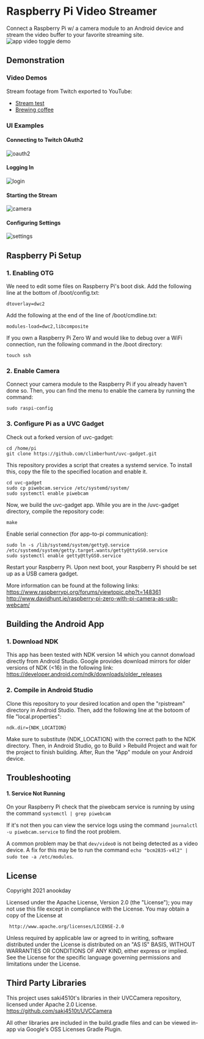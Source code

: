 # Raspberry Pi Video Streamer
Connect a Raspberry Pi w/ a camera module to an Android device and stream the video buffer to your favorite streaming site.
![app video toggle demo](./rpistream/gifs/video-on.gif)

## Demonstration

### Video Demos
Stream footage from Twitch exported to YouTube:
* [Stream test](https://youtu.be/HH8--Y9alM4)
* [Brewing coffee](https://youtu.be/JZYzalgvrYE) 

### UI Examples
#### Connecting to Twitch OAuth2
![oauth2](./rpistream/gifs/login.gif)
#### Logging In
![login](./rpistream/gifs/login-done.gif)
#### Starting the Stream
![camera](./rpistream/gifs/stream-on.gif)
#### Configuring Settings
![settings](./rpistream/gifs/settings.gif)

## Raspberry Pi Setup

### 1. Enabling OTG
We need to edit some files on Raspberry Pi's boot disk. Add the following line at the bottom of /boot/config.txt:
```
dtoverlay=dwc2
```
Add the following at the end of the line of /boot/cmdline.txt:
```
modules-load=dwc2,libcomposite
```
If you own a Raspberry Pi Zero W and would like to debug over a WiFi connection, run the following command in the /boot directory:
```
touch ssh
```

### 2. Enable Camera
Connect your camera module to the Raspberry Pi if you already haven't done so. Then, you can find the menu to enable the camera by running the command:
```
sudo raspi-config
```

### 3. Configure Pi as a UVC Gadget
Check out a forked version of uvc-gadget:
```
cd /home/pi
git clone https://github.com/climberhunt/uvc-gadget.git
```
This repository provides a script that creates a systemd service. To install this, copy the file to the specified location and enable it.
```
cd uvc-gadget
sudo cp piwebcam.service /etc/systemd/system/
sudo systemctl enable piwebcam
```
Now, we build the uvc-gadget app. While you are in the /uvc-gadget directory, compile the repository code:
```
make
```
Enable serial connection (for app-to-pi communication):
```
sudo ln -s /lib/systemd/system/getty@.service /etc/systemd/system/getty.target.wants/getty@ttyGS0.service
sudo systemctl enable getty@ttyGS0.service
```
Restart your Raspberry Pi. Upon next boot, your Raspberry Pi should be set up as a USB camera gadget.

More information can be found at the following links:
https://www.raspberrypi.org/forums/viewtopic.php?t=148361
http://www.davidhunt.ie/raspberry-pi-zero-with-pi-camera-as-usb-webcam/

## Building the Android App

### 1. Download NDK
This app has been tested with NDK version 14 which you cannot donwload directly from Android Studio. Google provides download mirrors for older versions of NDK (<16) in the following link: 
https://developer.android.com/ndk/downloads/older_releases

### 2. Compile in Android Studio
Clone this repository to your desired location and open the "rpistream" directory in Android Studio. Then, add the following line at the botoom of file "local.properties":
```
ndk.dir={NDK_LOCATION}
```
Make sure to substitute {NDK_LOCATION} with the correct path to the NDK directory.
Then, in Android Studio, go to Build > Rebuild Project and wait for the project to finish building. After, Run the "App" module on your Android device.

## Troubleshooting
#### 1. Service Not Running
On your Raspberry Pi check that the piwebcam service is running by using the command `systemctl | grep piwebcam`

If it's not then you can view the service logs using the command `journalctl -u piwebcam.service` to find the root problem.

A common problem may be that `dev/video0` is not being detected as a video device. A fix for this may be to run the command `echo "bcm2835-v4l2" | sudo tee -a /etc/modules`.

## License
Copyright 2021 anookday

 Licensed under the Apache License, Version 2.0 (the "License");
 you may not use this file except in compliance with the License.
 You may obtain a copy of the License at

     http://www.apache.org/licenses/LICENSE-2.0

 Unless required by applicable law or agreed to in writing, software
 distributed under the License is distributed on an "AS IS" BASIS,
 WITHOUT WARRANTIES OR CONDITIONS OF ANY KIND, either express or implied.
 See the License for the specific language governing permissions and
 limitations under the License.
 
## Third Party Libraries
This project uses saki4510t's libraries in their UVCCamera repository, licensed under Apache 2.0 License.
https://github.com/saki4510t/UVCCamera

All other libraries are included in the build.gradle files and can be viewed in-app via Google's OSS Licenses Gradle Plugin.
